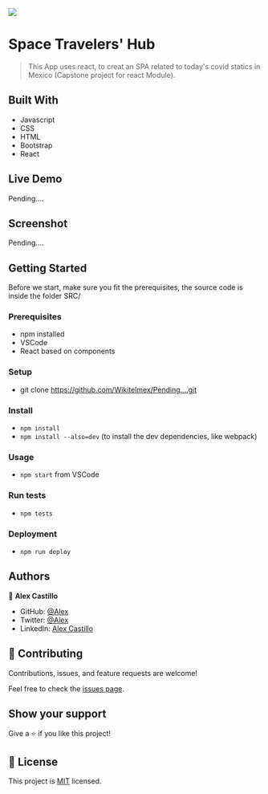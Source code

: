 ![](https://img.shields.io/badge/Microverse-blueviolet)

# Space Travelers' Hub
> This App uses react, to creat an SPA related to today's covid statics in Mexico (Capstone project for react Module).

## Built With
- Javascript
- CSS
- HTML
- Bootstrap
- React

## Live Demo
Pending....

## Screenshot
Pending....

## Getting Started
Before we start, make sure you fit the prerequisites, the source code is inside the folder SRC/ 

### Prerequisites
- npm installed
- VSCode
- React based on components

### Setup
- git clone https://github.com/Wikitelmex/Pending....git
  
### Install
- `npm install`
- `npm install --also=dev` (to install the dev dependencies, like webpack)

### Usage
- `npm start` from VSCode

### Run tests
- `npm tests`

### Deployment
- `npm run deploy`

## Authors

👤 **Alex Castillo**
- GitHub: [@Alex](https://github.com/Wikitelmex)
- Twitter: [@Alex](https://twitter.com/Alejand84515448)
- LinkedIn: [Alex Castillo](https://www.linkedin.com/in/alejandro-castillo-6849131a9/)

## 🤝 Contributing
Contributions, issues, and feature requests are welcome!

Feel free to check the [issues page](https://github.com/Wikitelmex/Pending.../issues).

## Show your support
Give a ⭐️ if you like this project!


## 📝 License
This project is [MIT](./MIT.md) licensed.
